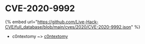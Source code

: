 # CVE-2020-9992
{% embed url="https://github.com/Live-Hack-CVE/full_database/blob/main/cves/2020/CVE-2020-9992.json" %}

* c0ntextomy ~> [c0ntextomy](https://www.alice-snow.ru/2020/database/cve-2020-9992/c0ntextomy-c0ntextomy)